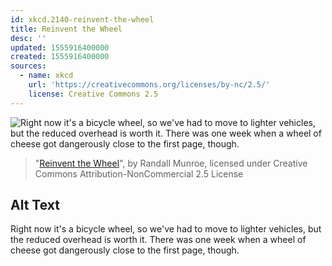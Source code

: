 ```yaml
---
id: xkcd.2140-reinvent-the-wheel
title: Reinvent the Wheel
desc: ''
updated: 1555916400000
created: 1555916400000
sources:
  - name: xkcd
    url: 'https://creativecommons.org/licenses/by-nc/2.5/'
    license: Creative Commons 2.5
---
```

![Right now it's a bicycle wheel, so we've had to move to lighter vehicles, but the reduced overhead is worth it. There was one week when a wheel of cheese got dangerously close to the first page, though.](https://imgs.xkcd.com/comics/reinvent_the_wheel.png)
> "[Reinvent the Wheel](https://xkcd.com/2140/)", by Randall Munroe, licensed under Creative Commons Attribution-NonCommercial 2.5 License

## Alt Text
Right now it's a bicycle wheel, so we've had to move to lighter vehicles, but the reduced overhead is worth it. There was one week when a wheel of cheese got dangerously close to the first page, though.
